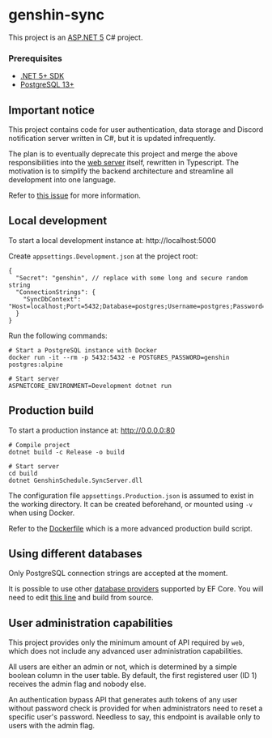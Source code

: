# genshin-sync

This project is an [ASP.NET 5](https://devblogs.microsoft.com/dotnet/introducing-net-5/) C# project.

### Prerequisites

- [.NET 5+ SDK](https://dotnet.microsoft.com/download/dotnet/5.0)
- [PostgreSQL 13+](https://www.postgresql.org/)

## Important notice

This project contains code for user authentication, data storage and Discord notification server written in C#, but it is updated infrequently.

The plan is to eventually deprecate this project and merge the above responsibilities into the [web server](../web) itself, rewritten in Typescript. The motivation is to simplify the backend architecture and streamline all development into one language.

Refer to [this issue](https://github.com/chiyadev/genshin-schedule/issues/103) for more information.

## Local development

To start a local development instance at: http://localhost:5000

Create `appsettings.Development.json` at the project root:

```json5
{
  "Secret": "genshin", // replace with some long and secure random string
  "ConnectionStrings": {
    "SyncDbContext": "Host=localhost;Port=5432;Database=postgres;Username=postgres;Password=genshin;"
  }
}
```

Run the following commands:

```shell
# Start a PostgreSQL instance with Docker
docker run -it --rm -p 5432:5432 -e POSTGRES_PASSWORD=genshin postgres:alpine

# Start server
ASPNETCORE_ENVIRONMENT=Development dotnet run
```

## Production build

To start a production instance at: http://0.0.0.0:80

```shell
# Compile project
dotnet build -c Release -o build

# Start server
cd build
dotnet GenshinSchedule.SyncServer.dll
```

The configuration file `appsettings.Production.json` is assumed to exist in the working directory. It can be created beforehand, or mounted using `-v` when using Docker.

Refer to the [Dockerfile](../Dockerfile.sync) which is a more advanced production build script.

## Using different databases

Only PostgreSQL connection strings are accepted at the moment.

It is possible to use other [database providers](https://docs.microsoft.com/en-us/ef/core/providers) supported by EF Core. You will need to edit [this line](https://github.com/chiyadev/genshin-schedule/blob/master/sync/Startup.cs#L30) and build from source.

## User administration capabilities

This project provides only the minimum amount of API required by `web`, which does not include any advanced user administration capabilities.

All users are either an admin or not, which is determined by a simple boolean column in the user table. By default, the first registered user (ID 1) receives the admin flag and nobody else.

An authentication bypass API that generates auth tokens of any user without password check is provided for when administrators need to reset a specific user's password. Needless to say, this endpoint is available only to users with the admin flag.
